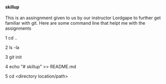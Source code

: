 #### skillup
This is an assingnment given to us by our instructor Lordgape to further get familiar with git. 
 Here are some command line that helpt me with the assignments

1 cd ..

2 ls -la 

3 git init

4 echo "# skillup" >> README.md 

5 cd <directory location/path>
